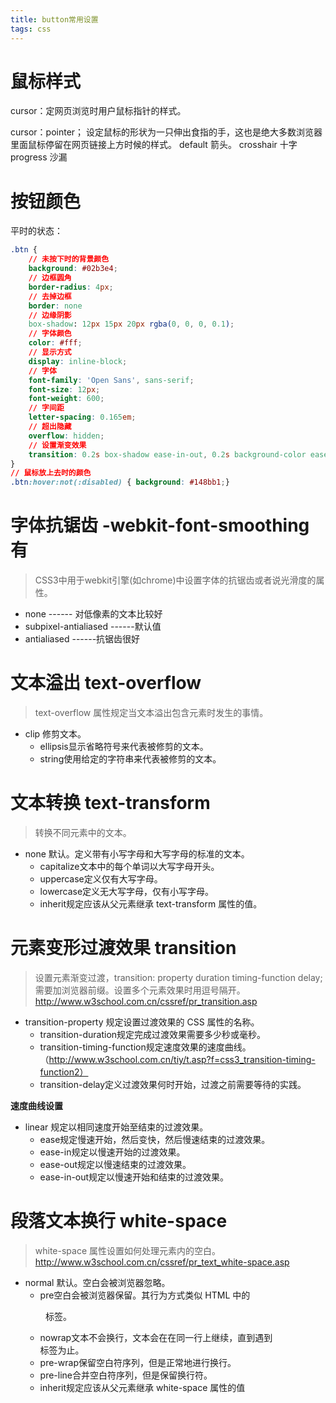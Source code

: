 ```yaml
---
title: button常用设置
tags: css
---
```


# 鼠标样式

cursor：定网页浏览时用户鼠标指针的样式。

cursor：pointer； 设定鼠标的形状为一只伸出食指的手，这也是绝大多数浏览器里面鼠标停留在网页链接上方时候的样式。
default 箭头。
crosshair 十字
progress 沙漏

# 按钮颜色

平时的状态：
```css
.btn {
    // 未按下时的背景颜色
    background: #02b3e4;
    // 边框圆角
    border-radius: 4px;
    // 去掉边框
    border: none
    // 边缘阴影
    box-shadow: 12px 15px 20px rgba(0, 0, 0, 0.1);
    // 字体颜色
    color: #fff;
    // 显示方式
    display: inline-block;
    // 字体
    font-family: 'Open Sans', sans-serif;
    font-size: 12px;
    font-weight: 600;
    // 字间距
    letter-spacing: 0.165em;
    // 超出隐藏
    overflow: hidden;
    // 设置渐变效果
    transition: 0.2s box-shadow ease-in-out, 0.2s background-color ease-in-out, 0.2s border-color ease-in-out;
}
// 鼠标放上去时的颜色
.btn:hover:not(:disabled) { background: #148bb1;}
```
# 字体抗锯齿 -webkit-font-smoothing有
> CSS3中用于webkit引擎(如chrome)中设置字体的抗锯齿或者说光滑度的属性。

* none ------ 对低像素的文本比较好
* subpixel-antialiased ------默认值
* antialiased ------抗锯齿很好

# 文本溢出 text-overflow
> text-overflow 属性规定当文本溢出包含元素时发生的事情。
* clip	修剪文本。
  * ellipsis显示省略符号来代表被修剪的文本。
  * string使用给定的字符串来代表被修剪的文本。

# 文本转换 text-transform
> 转换不同元素中的文本。

* none	默认。定义带有小写字母和大写字母的标准的文本。
  * capitalize文本中的每个单词以大写字母开头。
  * uppercase定义仅有大写字母。
  * lowercase定义无大写字母，仅有小写字母。
  * inherit规定应该从父元素继承 text-transform 属性的值。

# 元素变形过渡效果 transition
> 设置元素渐变过渡，transition: property duration timing-function delay;需要加浏览器前缀。设置多个元素效果时用逗号隔开。
> http://www.w3school.com.cn/cssref/pr_transition.asp

* transition-property	规定设置过渡效果的 CSS 属性的名称。
  * transition-duration规定完成过渡效果需要多少秒或毫秒。
  * transition-timing-function规定速度效果的速度曲线。（http://www.w3school.com.cn/tiy/t.asp?f=css3_transition-timing-function2）
  * transition-delay定义过渡效果何时开始，过渡之前需要等待的实践。

**速度曲线设置**
* linear	规定以相同速度开始至结束的过渡效果。
  * ease规定慢速开始，然后变快，然后慢速结束的过渡效果。
  * ease-in规定以慢速开始的过渡效果。
  * ease-out规定以慢速结束的过渡效果。
  * ease-in-out规定以慢速开始和结束的过渡效果。

# 段落文本换行 white-space
> white-space 属性设置如何处理元素内的空白。
> http://www.w3school.com.cn/cssref/pr_text_white-space.asp

* normal	默认。空白会被浏览器忽略。
  * pre空白会被浏览器保留。其行为方式类似 HTML 中的 <pre> 标签。
  * nowrap文本不会换行，文本会在在同一行上继续，直到遇到 <br> 标签为止。
  * pre-wrap保留空白符序列，但是正常地进行换行。
  * pre-line合并空白符序列，但是保留换行符。
  * inherit规定应该从父元素继承 white-space 属性的值